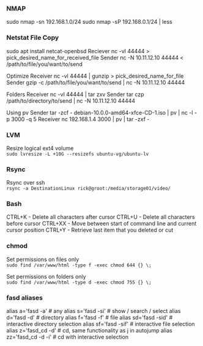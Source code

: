 ### NMAP
sudo nmap -sn 192.168.1.0/24
sudo nmap -sP 192.168.0.1/24 | less

### Netstat File Copy
sudo apt install netcat-openbsd
Reciever
nc -vl 44444 > pick_desired_name_for_received_file
Sender
nc -N 10.11.12.10 44444 < /path/to/file/you/want/to/send

Optimize
Receiver
nc -vl 44444 | gunzip > pick_desired_name_for_file
Sender
gzip -c /path/to/file/you/want/to/send | nc -N 10.11.12.10 44444

Folders
Receiver
nc -vl 44444 | tar zxv
Sender
tar czp /path/to/directory/to/send | nc -N 10.11.12.10 44444

Using pv
Sender
tar -zcf - debian-10.0.0-amd64-xfce-CD-1.iso  | pv | nc -l -p 3000 -q 5
Receiver
nc 192.168.1.4 3000 | pv | tar -zxf -

### LVM
Resize logical ext4 volume  
`sudo lvresize -L +10G --resizefs ubuntu-vg/ubuntu-lv`

### Rsync
Rsync over ssh  
`rsync -a DestinationLinux rick@groot:/media/storage01/video/`

### Bash
CTRL+K - Delete all characters after cursor
CTRL+U - Delete all characters before cursor
CTRL+XX - Move between start of command line and current cursor position
CTRL+Y - Retrieve last item that you deleted or cut

### chmod
Set permissions on files only  
`sudo find /var/www/html -type f -exec chmod 644 {} \;`

Set permissions on folders only  
`sudo find /var/www/html -type d -exec chmod 755 {} \;`

### fasd aliases
alias a='fasd -a'        # any
alias s='fasd -si'       # show / search / select
alias d='fasd -d'        # directory
alias f='fasd -f'        # file
alias sd='fasd -sid'     # interactive directory selection
alias sf='fasd -sif'     # interactive file selection
alias z='fasd_cd -d'     # cd, same functionality as j in autojump
alias zz='fasd_cd -d -i' # cd with interactive selection
